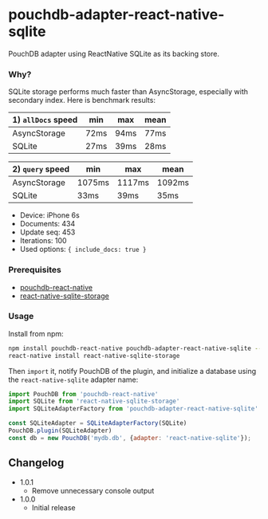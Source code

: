 pouchdb-adapter-react-native-sqlite
======

PouchDB adapter using ReactNative SQLite as its backing store.

### Why?

SQLite storage performs much faster than AsyncStorage, especially with secondary index.
Here is benchmark results:

| 1) `allDocs` speed | min  | max  | mean |
|---------------|------|------|------|
| AsyncStorage  | 72ms | 94ms | 77ms |
| SQLite        | 27ms | 39ms | 28ms |

| 2) `query` speed   | min    | max    | mean   |
|---------------|--------|--------|--------|
| AsyncStorage  | 1075ms | 1117ms | 1092ms |
| SQLite        | 33ms   | 39ms   | 35ms   |

 * Device: iPhone 6s
 * Documents: 434
 * Update seq: 453
 * Iterations: 100
 * Used options: `{ include_docs: true }`

### Prerequisites

- [pouchdb-react-native](https://github.com/stockulus/pouchdb-react-native)
- [react-native-sqlite-storage](https://github.com/andpor/react-native-sqlite-storage)

### Usage

Install from npm:

```bash
npm install pouchdb-react-native pouchdb-adapter-react-native-sqlite --save
react-native install react-native-sqlite-storage
```

Then `import` it, notify PouchDB of the plugin, and initialize a database using the `react-native-sqlite` adapter name:

```js
import PouchDB from 'pouchdb-react-native'
import SQLite from 'react-native-sqlite-storage'
import SQLiteAdapterFactory from 'pouchdb-adapter-react-native-sqlite'

const SQLiteAdapter = SQLiteAdapterFactory(SQLite)
PouchDB.plugin(SQLiteAdapter)
const db = new PouchDB('mydb.db', {adapter: 'react-native-sqlite'});
```

## Changelog

- 1.0.1
  - Remove unnecessary console output
- 1.0.0
  - Initial release
